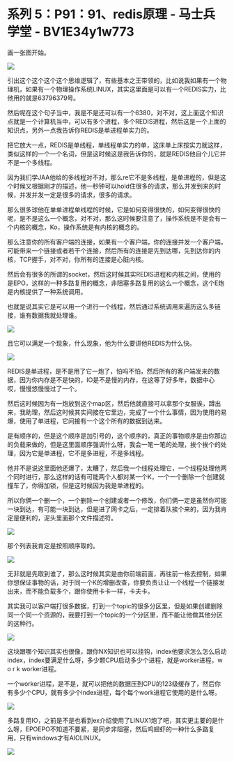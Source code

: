 # 系列 5：P91：91、redis原理 - 马士兵学堂 - BV1E34y1w773

画一张图开始。

![](img/ceda7ddec3f15443a80d9732c3ce3d5b_1.png)

引出这个这个这个这个思维逻辑了，有些基本之王带领的，比如说我如果有一个物理机，如果有一个物理操作系统LINUX，其实这里面是可以有一个REDIS实力，比他用的就是63796379号。

然后呢在这个句子当中，我是不是还可以有一个6380，对不对，这上面这个知识点就是一个计算机当中，可以有多个进程，多个REDIS进程，然后这是一个上面的知识点，另外一点我告诉你REDIS是单进程单实力的。

把它放大一点，REDIS是单线程，单线程单实力的单，这床单上床按实力就这样，类似这样的一个一个名词，但是这时候这是我告诉你的，就是REDIS他自个儿它并不是一个多线程。

因为我们学JAA他给的多线程对不对，那么re它不是多线程，是单进程的，但是这个时候又根据刚才的描述，他一秒钟可以hold住很多的请求，那么并发到来的时候，并发并发一定是很多的请求，很多的请求。

那么很多球他在单单进程单线程的时候，它是如何变得很快的，如何变得很快的呢，是不是这么一个概念，对不对，那么这时候要注意了，操作系统是不是会有一个内核的概念，Ko，操作系统是有内核的概念的。

那么注意你的所有客户端的连接，如果有一个客户端，你的连接并发一个客户端，可能带来一个链接或者若干个连接，然后所有的连接是先到达哪，先到达你的内核，TCP握手，对不对，你所有的连接是心脏内核。

然后会有很多的所谓的socket，然后这时候其实REDIS进程和内核之间，使用的是EPO，这样的一种多路复用的概念，非阻塞多路复用的这么一个概念，这个E炮是内核提供了一种系统调用。

也就是说其实它是可以用一个进行一个线程，然后通过系统调用来遍历这么多链接，谁有数据我就处理谁。

![](img/ceda7ddec3f15443a80d9732c3ce3d5b_3.png)

且它可以满足一个现象，什么现象，他为什么要讲他REDIS为什么快。

![](img/ceda7ddec3f15443a80d9732c3ce3d5b_5.png)

REDIS是单进程，是不是用了它一炮了，怕吗不怕，然后所有的客户端发来的数据，因为你内存是不是快的，IO是不是慢的内存，在这等了好多年，数据中心哎，慢慢悠慢慢过了一个。

然后这时候因为有一炮放到这个map区，然后他就直接可以拿那个女服诶，蹲出来，我助理，然后这时候其实间接在它里边，完成了一个什么事情，因为使用的易爆，使用了单进程，它间接有一个这个所有的数据到达来。

是有顺序的，但是这个顺序是加引号的，这个顺序的，真正的事物顺序是由你那边的负载来做的，但是这里面顺序强调什么呀，我会一笔一笔的处理，挨个挨个的处理，因为它是单进程，它不是多进程，不是多线程。

他并不是说这里面他还爆了，太糟了，然后我一个线程处理它，一个线程处理他两个同时进行，那么这样的话有可能两个人都对某一个K，一个一个删除一个创建就撞车了，你得加锁，但是这时候因为我是单进程的。

所以你俩一个删一个，一个删除一个创建或者一个修改，你们俩一定是虽然你可能一块到达，有可能一块到达，但是进了网卡之后，一定排着队挨个来的，因为我肯定是便利的，泥头里面那个文件描述符。



![](img/ceda7ddec3f15443a80d9732c3ce3d5b_7.png)

那个列表我肯定是按照顺序取的。

![](img/ceda7ddec3f15443a80d9732c3ce3d5b_9.png)

无非就是先取到谁了，那么这时候其实是由你前端前面，再往前一格去控制，如果你想保证事物的话，对于同一个K的增删改查，你要负责让让一个线程一个链接发出来，而不能负载多个，跟你使用卡卡一样，卡夫卡。

其实我可以客户端打很多数据，打到一个topic的很多分区里，但是如果创建删除同一个同一个资源的，我要打到一个topic的一个分区里，而不能让他做其他分区的这种行。



![](img/ceda7ddec3f15443a80d9732c3ce3d5b_11.png)

这块跟哪个知识其实也很像，跟你NX知识也可以挂钩，index他要求怎么怎么启动index，index要满足什么呀，多少颗CPU启动多少个进程，就是worker进程，w o r k worker进程。

一个worker进程，是不是，就可以把他的数据压到CPU的123级缓存了，然后你有多少个CPU，就有多少个index进程，每个每个work进程它使用的是什么呀。



![](img/ceda7ddec3f15443a80d9732c3ce3d5b_13.png)

多路复用IO，之前是不是也看到ex介绍使用了LINUX1炮了吧，其实更主要的是什么呀，EPOEPO不知道不要紧，是同步非阻塞，然后鸡翅虾的一种什么多路复用，只有windows才有AIOLINUX。



![](img/ceda7ddec3f15443a80d9732c3ce3d5b_15.png)